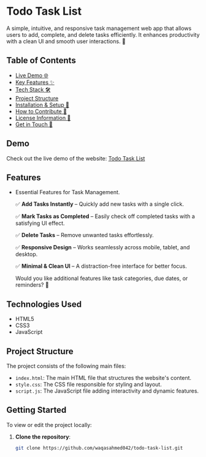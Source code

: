# Todo Task List
A simple, intuitive, and responsive task management web app that allows users to add, complete, and delete tasks efficiently. It enhances productivity with a clean UI and smooth user interactions. 🚀

## Table of Contents
- [Live Demo 🌐](#demo)
- [Key Features ✨](#features)
- [Tech Stack 🛠️](#technologies-used)
- [Project Structure](#project-structure)
- [Installation & Setup 🚀](#getting-started)
- [How to Contribute 🤝](#contributing)
- [License Information 📜](#license)
- [Get in Touch 📩](#contact)

## Demo
Check out the live demo of the website: [Todo Task List](https://waqasahmed042.github.io/todo-task-list/)

## Features
- Essential Features for Task Management.

   ✅ **Add Tasks Instantly** – Quickly add new tasks with a single click.

   ✅ **Mark Tasks as Completed** – Easily check off completed tasks with a satisfying UI effect.

   ✅ **Delete Tasks** – Remove unwanted tasks effortlessly.

   ✅ **Responsive Design** – Works seamlessly across mobile, tablet, and desktop.

   ✅ **Minimal & Clean UI** – A distraction-free interface for better focus.

   Would you like additional features like task categories, due dates, or reminders? 🚀

## Technologies Used
- HTML5
- CSS3
- JavaScript

## Project Structure
The project consists of the following main files:

- `index.html`: The main HTML file that structures the website's content.
- `style.css`: The CSS file responsible for styling and layout.
- `script.js`: The JavaScript file adding interactivity and dynamic features.

## Getting Started
To view or edit the project locally:

1. **Clone the repository**:
   ```bash
   git clone https://github.com/waqasahmed042/todo-task-list.git
